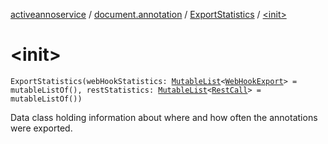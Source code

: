 [activeannoservice](../../index.md) / [document.annotation](../index.md) / [ExportStatistics](index.md) / [&lt;init&gt;](./-init-.md)

# &lt;init&gt;

`ExportStatistics(webHookStatistics: `[`MutableList`](https://kotlinlang.org/api/latest/jvm/stdlib/kotlin.collections/-mutable-list/index.html)`<`[`WebHookExport`](../-web-hook-export/index.md)`> = mutableListOf(), restStatistics: `[`MutableList`](https://kotlinlang.org/api/latest/jvm/stdlib/kotlin.collections/-mutable-list/index.html)`<`[`RestCall`](../-rest-call/index.md)`> = mutableListOf())`

Data class holding information about where and how often the annotations were exported.

